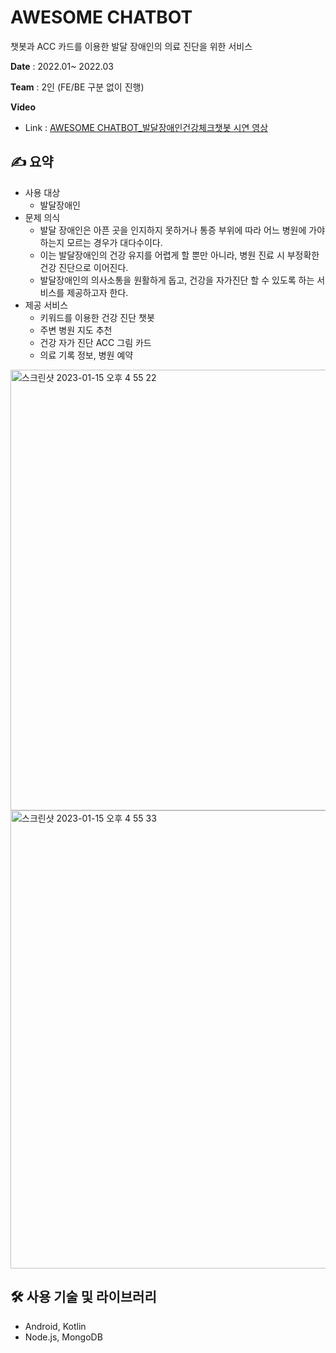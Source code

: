 # AWESOME CHATBOT
챗봇과 ACC 카드를 이용한 발달 장애인의 의료 진단을 위한 서비스

**Date**
: 2022.01~ 2022.03

**Team**
: 2인 (FE/BE 구분 없이 진행)

**Video**
<br>
- Link : [AWESOME CHATBOT_발달장애인건강체크챗봇 시연 영상](https://www.youtube.com/watch?v=DzxUDhtKZTM)

## ✍️ 요약
- 사용 대상
    - 발달장애인
- 문제 의식
    - 발달 장애인은 아픈 곳을 인지하지 못하거나 통증 부위에 따라 어느 병원에 가야 하는지 모르는 경우가 대다수이다.
    - 이는 발달장애인의 건강 유지를 어렵게 할 뿐만 아니라, 병원 진료 시 부정확한 건강 진단으로 이어진다.
    - 발달장애인의 의사소통을 원활하게 돕고, 건강을 자가진단 할 수 있도록 하는 서비스를 제공하고자 한다.
- 제공 서비스
    - 키워드를 이용한 건강 진단 챗봇
    - 주변 병원 지도 추천
    - 건강 자가 진단 ACC 그림 카드
    - 의료 기록 정보, 병원 예약
 
<img width="705" alt="스크린샷 2023-01-15 오후 4 55 22" src="https://user-images.githubusercontent.com/62551459/215962653-bfe955c9-c9f8-40f4-8a4f-0bb3f14595dc.png">
<img width="733" alt="스크린샷 2023-01-15 오후 4 55 33" src="https://user-images.githubusercontent.com/62551459/215962675-e680bc80-3ba6-42d1-84b3-3ae75037ab6b.png">

## 🛠 사용 기술 및 라이브러리
- Android, Kotlin
- Node.js, MongoDB
